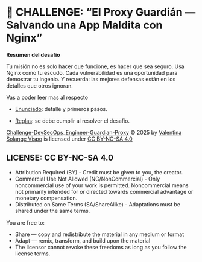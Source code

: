# 🔐 CHALLENGE: “El Proxy Guardián — Salvando una App Maldita con Nginx”

**Resumen del desafio**

Tu misión no es solo hacer que funcione, es hacer que sea seguro.
Usa Nginx como tu escudo. Cada vulnerabilidad es una oportunidad para demostrar tu ingenio.
Y recuerda: las mejores defensas están en los detalles que otros ignoran.

Vas a poder leer mas al respecto

- [Enunciado](ENUNCIADO.md): detalle y primeros pasos.

- [Reglas](RULES.md): se debe cumplir al resolver el desafio.

<a href="https://github.com/shirosweets/Challenge-DevSecOps_Engineer-Guardian-Proxy">Challenge-DevSecOps_Engineer-Guardian-Proxy</a> © 2025 by <a href="https://linkedin.com/in/valentina-solange-vispo">Valentina Solange Vispo</a> is licensed under <a href="https://creativecommons.org/licenses/by-nc-sa/4.0/">CC BY-NC-SA 4.0</a><img src="https://mirrors.creativecommons.org/presskit/icons/cc.svg" alt="" style="max-width: 1em;max-height:1em;margin-left: .2em;"><img src="https://mirrors.creativecommons.org/presskit/icons/by.svg" alt="" style="max-width: 1em;max-height:1em;margin-left: .2em;"><img src="https://mirrors.creativecommons.org/presskit/icons/nc.svg" alt="" style="max-width: 1em;max-height:1em;margin-left: .2em;"><img src="https://mirrors.creativecommons.org/presskit/icons/sa.svg" alt="" style="max-width: 1em;max-height:1em;margin-left: .2em;">

## LICENSE: CC BY-NC-SA 4.0

- Attribution Required (BY) - Credit must be given to you, the creator.
- Commercial Use Not Allowed (NC/NonCommercial) - Only noncommercial use of your work is permitted. Noncommercial means not primarily intended for or directed towards commercial advantage or monetary compensation.
- Distributed on Same Terms (SA/ShareAlike) - Adaptations must be shared under the same terms.

You are free to:

- Share — copy and redistribute the material in any medium or format
- Adapt — remix, transform, and build upon the material
- The licensor cannot revoke these freedoms as long as you follow the license terms.